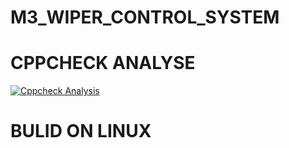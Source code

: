 # M3_WIPER_CONTROL_SYSTEM
# CPPCHECK ANALYSE
[![Cppcheck Analysis](https://github.com/Varshikapasam/M3_WIPER_CONTROL_SYSTEM/actions/workflows/Cppcheck%20Analyse.yml/badge.svg)](https://github.com/Varshikapasam/M3_WIPER_CONTROL_SYSTEM/actions/workflows/Cppcheck%20Analyse.yml)
# BULID ON LINUX

